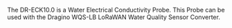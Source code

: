 The DR-ECK10.0 is a Water Electrical Conductivity Probe. This Probe can be used with the Dragino WQS-LB LoRaWAN Water Quality Sensor Converter.
